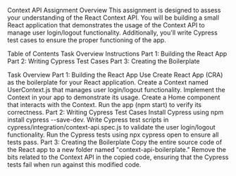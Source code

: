 Context API Assignment
Overview
This assignment is designed to assess your understanding of the React Context API. You will be building a small React application that demonstrates the usage of the Context API to manage user login/logout functionality. Additionally, you'll write Cypress test cases to ensure the proper functioning of the app.

Table of Contents
Task Overview
Instructions
Part 1: Building the React App
Part 2: Writing Cypress Test Cases
Part 3: Creating the Boilerplate

Task Overview
Part 1: Building the React App
Use Create React App (CRA) as the boilerplate for your React application.
Create a Context named UserContext.js that manages user login/logout functionality.
Implement the Context in your app to demonstrate its usage.
Create a Home component that interacts with the Context.
Run the app (npm start) to verify its correctness.
Part 2: Writing Cypress Test Cases
Install Cypress using npm install cypress --save-dev.
Write Cypress test scripts in cypress/integration/context-api.spec.js to validate the user login/logout functionality.
Run the Cypress tests using npx cypress open to ensure all tests pass.
Part 3: Creating the Boilerplate
Copy the entire source code of the React app to a new folder named "context-api-boilerplate."
Remove the bits related to the Context API in the copied code, ensuring that the Cypress tests fail when run against this modified code.
